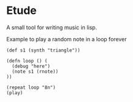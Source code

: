 # Etude

A small tool for writing music in lisp.

Example to play a random note in a loop forever
```
(def s1 (synth "triangle"))

(defn loop () (
  (debug "here")
  (note s1 (rnote))
))

(repeat loop "8n")
(play)
```

